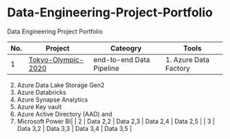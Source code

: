 # Data-Engineering-Project-Portfolio
Data Engineering Project Portfolio

| No. | Project | Cateogry | Tools |
|----------|----------|----------|----------|
| 1 | [Tokyo-Olympic-2020](Hannah-Abi/Olympics-Data-Analysis---Azure-Data-Engineering (github.com)) | end-to-end Data Pipeline |  1. Azure Data Factory
2. Azure Data Lake Storage Gen2
3. Azure Databricks
4. Azure Synapse Analytics
5. Azure Key vault
6. Azure Active Directory (AAD) and
7. Microsoft Power BI|
| 2 | Data 2,2 | Data 2,3 | Data 2,4 | Data 2,5 |
| 3 | Data 3,2 | Data 3,3 | Data 3,4 | Data 3,5 |

